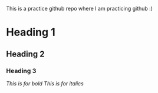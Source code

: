 This is a practice github repo where I am practicing github :)

# Heading 1
## Heading 2
### Heading 3
*This is for bold*
_This is for italics_